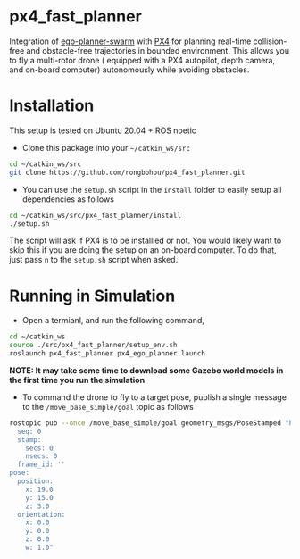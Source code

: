 # px4_fast_planner
Integration of [ego-planner-swarm](https://github.com/ZJU-FAST-Lab/ego-planner-swarm.git) with [PX4](https://github.com/PX4/Firmware) for planning real-time collision-free and obstacle-free trajectories in bounded environment. This allows you to fly a multi-rotor drone ( equipped with a PX4 autopilot, depth camera, and on-board computer) autonomously while avoiding obstacles.



# Installation
This setup is tested on Ubuntu 20.04 + ROS noetic

* Clone this package into your `~/catkin_ws/src`
```sh
cd ~/catkin_ws/src
git clone https://github.com/rongbohou/px4_fast_planner.git
```

* You can use the `setup.sh` script in the `install` folder to easily setup all dependencies as follows
```sh
cd ~/catkin_ws/src/px4_fast_planner/install
./setup.sh
```
The script will ask if PX4 is to be installled or not. You would likely want to skip this if you are doing the setup on an on-board computer. To do that, just pass `n` to the `setup.sh` script when asked.



# Running in Simulation

* Open a termianl, and run the following command,
```sh
cd ~/catkin_ws
source ./src/px4_fast_planner/setup_env.sh
roslaunch px4_fast_planner px4_ego_planner.launch
```


**NOTE: It may take some time to download some Gazebo world models in the first time you run the simulation**

* To command the drone to fly to a target pose, publish a single message to the `/move_base_simple/goal` topic as follows
```sh
rostopic pub --once /move_base_simple/goal geometry_msgs/PoseStamped "header:
  seq: 0
  stamp:
    secs: 0
    nsecs: 0
  frame_id: ''
pose:
  position:
    x: 19.0
    y: 15.0
    z: 3.0
  orientation:
    x: 0.0
    y: 0.0
    z: 0.0
    w: 1.0"
```
